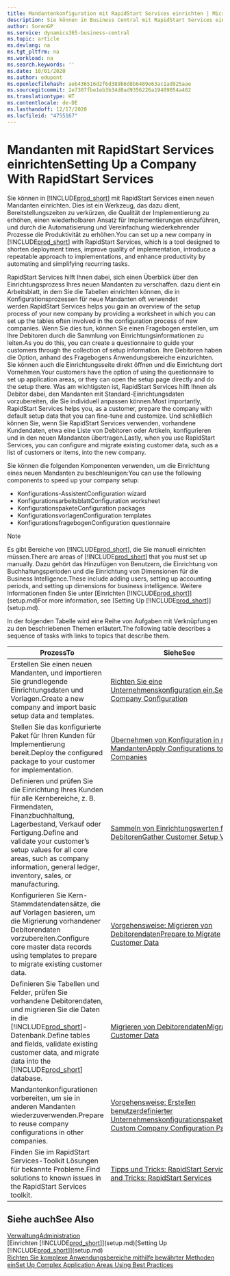 ```yaml
---
title: Mandantenkonfiguration mit RapidStart Services einrichten | Microsoft Docs
description: Sie können in Business Central mit RapidStart Services einen neuen Mandanten einrichten, einem Werkzeug, das dazu dient, Bereitstellungszeiten zu verkürzen, die Qualität der Implementierung zu erhöhen, einen wiederholbaren Ansatz für Implementierungen einzuführen und durch die Automatisierung und Vereinfachung wiederkehrender Prozesse die Produktivität zu erhöhen.
author: SorenGP
ms.service: dynamics365-business-central
ms.topic: article
ms.devlang: na
ms.tgt_pltfrm: na
ms.workload: na
ms.search.keywords: ''
ms.date: 10/01/2020
ms.author: edupont
ms.openlocfilehash: aeb436516d2f6d389b6d8b6489e63ac1ad925aae
ms.sourcegitcommit: 2e7307fbe1eb3b34d0ad9356226a19409054a402
ms.translationtype: HT
ms.contentlocale: de-DE
ms.lasthandoff: 12/17/2020
ms.locfileid: "4755167"
---
```

# <a name="setting-up-a-company-with-rapidstart-services"></a><span data-ttu-id="03f01-103">Mandanten mit RapidStart Services einrichten</span><span class="sxs-lookup"><span data-stu-id="03f01-103">Setting Up a Company With RapidStart Services</span></span>
<span data-ttu-id="03f01-104">Sie können in [!INCLUDE[prod_short](includes/prod_short.md)] mit RapidStart Services einen neuen Mandanten einrichten. Dies ist ein Werkzeug, das dazu dient, Bereitstellungszeiten zu verkürzen, die Qualität der Implementierung zu erhöhen, einen wiederholbaren Ansatz für Implementierungen einzuführen, und durch die Automatisierung und Vereinfachung wiederkehrender Prozesse die Produktivität zu erhöhen.</span><span class="sxs-lookup"><span data-stu-id="03f01-104">You can set up a new company in [!INCLUDE[prod_short](includes/prod_short.md)] with RapidStart Services, which is a tool designed to shorten deployment times, improve quality of implementation, introduce a repeatable approach to implementations, and enhance productivity by automating and simplifying recurring tasks.</span></span>  

<span data-ttu-id="03f01-105">RapidStart Services hilft Ihnen dabei, sich einen Überblick über den Einrichtungsprozess Ihres neuen Mandanten zu verschaffen. dazu dient ein Arbeitsblatt, in dem Sie die Tabellen einrichten können, die in Konfigurationsprozessen für neue Mandanten oft verwendet werden.</span><span class="sxs-lookup"><span data-stu-id="03f01-105">RapidStart Services helps you gain an overview of the setup process of your new company by providing a worksheet in which you can set up the tables often involved in the configuration process of new companies.</span></span> <span data-ttu-id="03f01-106">Wenn Sie dies tun, können Sie einen Fragebogen erstellen, um Ihre Debitoren durch die Sammlung von Einrichtungsinformationen zu leiten.</span><span class="sxs-lookup"><span data-stu-id="03f01-106">As you do this, you can create a questionnaire to guide your customers through the collection of setup information.</span></span> <span data-ttu-id="03f01-107">Ihre Debitoren haben die Option, anhand des Fragebogens Anwendungsbereiche einzurichten. Sie können auch die Einrichtungsseite direkt öffnen und die Einrichtung dort Vornehmen.</span><span class="sxs-lookup"><span data-stu-id="03f01-107">Your customers have the option of using the questionnaire to set up application areas, or they can open the setup page directly and do the setup there.</span></span> <span data-ttu-id="03f01-108">Was am wichtigsten ist, RapidStart Services hilft Ihnen als Debitor dabei, den Mandanten mit Standard-Einrichtungsdaten vorzubereiten, die Sie individuell anpassen können.</span><span class="sxs-lookup"><span data-stu-id="03f01-108">Most importantly, RapidStart Services helps you, as a customer, prepare the company with default setup data that you can fine-tune and customize.</span></span> <span data-ttu-id="03f01-109">Und schließlich können Sie, wenn Sie RapidStart Services verwenden, vorhandene Kundendaten, etwa eine Liste von Debitoren oder Artikeln, konfigurieren und in den neuen Mandanten übertragen.</span><span class="sxs-lookup"><span data-stu-id="03f01-109">Lastly, when you use RapidStart Services, you can configure and migrate existing customer data, such as a list of customers or items, into the new company.</span></span>

<span data-ttu-id="03f01-110">Sie können die folgenden Komponenten verwenden, um die Einrichtung eines neuen Mandanten zu beschleunigen:</span><span class="sxs-lookup"><span data-stu-id="03f01-110">You can use the following components to speed up your company setup:</span></span>  

-   <span data-ttu-id="03f01-111">Konfigurations-Assistent</span><span class="sxs-lookup"><span data-stu-id="03f01-111">Configuration wizard</span></span>  
-   <span data-ttu-id="03f01-112">Konfigurationsarbeitsblatt</span><span class="sxs-lookup"><span data-stu-id="03f01-112">Configuration worksheet</span></span>  
-   <span data-ttu-id="03f01-113">Konfigurationspakete</span><span class="sxs-lookup"><span data-stu-id="03f01-113">Configuration packages</span></span>  
-   <span data-ttu-id="03f01-114">Konfigurationsvorlagen</span><span class="sxs-lookup"><span data-stu-id="03f01-114">Configuration templates</span></span>  
-   <span data-ttu-id="03f01-115">Konfigurationsfragebogen</span><span class="sxs-lookup"><span data-stu-id="03f01-115">Configuration questionnaire</span></span>  

> [!Note]  
>  <span data-ttu-id="03f01-116">Es gibt Bereiche von [!INCLUDE[prod_short](includes/prod_short.md)], die Sie manuell einrichten müssen.</span><span class="sxs-lookup"><span data-stu-id="03f01-116">There are areas of [!INCLUDE[prod_short](includes/prod_short.md)] that you must set up manually.</span></span> <span data-ttu-id="03f01-117">Dazu gehört das Hinzufügen von Benutzern, die Einrichtung von Buchhaltungsperioden und die Einrichtung von Dimensionen für die Business Intelligence.</span><span class="sxs-lookup"><span data-stu-id="03f01-117">These include adding users, setting up accounting periods, and setting up dimensions for business intelligence.</span></span> <span data-ttu-id="03f01-118">Weitere Informationen finden Sie unter [Einrichten [!INCLUDE[prod_short](includes/prod_short.md)]](setup.md)</span><span class="sxs-lookup"><span data-stu-id="03f01-118">For more information, see [Setting Up [!INCLUDE[prod_short](includes/prod_short.md)]](setup.md).</span></span>

 <span data-ttu-id="03f01-119">In der folgenden Tabelle wird eine Reihe von Aufgaben mit Verknüpfungen zu den beschriebenen Themen erläutert.</span><span class="sxs-lookup"><span data-stu-id="03f01-119">The following table describes a sequence of tasks with links to topics that describe them.</span></span>

|<span data-ttu-id="03f01-120">**Prozess**</span><span class="sxs-lookup"><span data-stu-id="03f01-120">**To**</span></span>|<span data-ttu-id="03f01-121">**Siehe**</span><span class="sxs-lookup"><span data-stu-id="03f01-121">**See**</span></span>|  
|------------|-------------|  
|<span data-ttu-id="03f01-122">Erstellen Sie einen neuen Mandanten, und importieren Sie grundlegende Einrichtungsdaten und Vorlagen.</span><span class="sxs-lookup"><span data-stu-id="03f01-122">Create a new company and import basic setup data and templates.</span></span>|[<span data-ttu-id="03f01-123">Richten Sie eine Unternehmenskonfiguration ein.</span><span class="sxs-lookup"><span data-stu-id="03f01-123">Set Up Company Configuration</span></span>](admin-set-up-company-configuration.md)|  
|<span data-ttu-id="03f01-124">Stellen Sie das konfigurierte Paket für Ihren Kunden für Implementierung bereit.</span><span class="sxs-lookup"><span data-stu-id="03f01-124">Deploy the configured package to your customer for implementation.</span></span>|[<span data-ttu-id="03f01-125">Übernehmen von Konfiguration in neue Mandanten</span><span class="sxs-lookup"><span data-stu-id="03f01-125">Apply Configurations to New Companies</span></span>](admin-apply-configuration-to-new-companies.md)|
|<span data-ttu-id="03f01-126">Definieren und prüfen Sie die Einrichtung Ihres Kunden für alle Kernbereiche, z. B. Firmendaten, Finanzbuchhaltung, Lagerbestand, Verkauf oder Fertigung.</span><span class="sxs-lookup"><span data-stu-id="03f01-126">Define and validate your customer’s setup values for all core areas, such as company information, general ledger, inventory, sales, or manufacturing.</span></span>|[<span data-ttu-id="03f01-127">Sammeln von Einrichtungswerten für Debitoren</span><span class="sxs-lookup"><span data-stu-id="03f01-127">Gather Customer Setup Values</span></span>](admin-gather-customer-setup-values.md)|  
|<span data-ttu-id="03f01-128">Konfigurieren Sie Kern-Stammdatendatensätze, die auf Vorlagen basieren, um die Migrierung vorhandener Debitorendaten vorzubereiten.</span><span class="sxs-lookup"><span data-stu-id="03f01-128">Configure core master data records using templates to prepare to migrate existing customer data.</span></span>|[<span data-ttu-id="03f01-129">Vorgehensweise: Migrieren von Debitorendaten</span><span class="sxs-lookup"><span data-stu-id="03f01-129">Prepare to Migrate Customer Data</span></span>](admin-use-templates-to-prepare-customer-data-for-migration.md)|  
|<span data-ttu-id="03f01-130">Definieren Sie Tabellen und Felder, prüfen Sie vorhandene Debitorendaten, und migrieren Sie die Daten in die [!INCLUDE[prod_short](includes/prod_short.md)]-Datenbank.</span><span class="sxs-lookup"><span data-stu-id="03f01-130">Define tables and fields, validate existing customer data, and migrate data into the [!INCLUDE[prod_short](includes/prod_short.md)] database.</span></span>|[<span data-ttu-id="03f01-131">Migrieren von Debitorendaten</span><span class="sxs-lookup"><span data-stu-id="03f01-131">Migrate Customer Data</span></span>](admin-migrate-customer-data.md)|
|<span data-ttu-id="03f01-132">Mandantenkonfigurationen vorbereiten, um sie in anderen Mandanten wiederzuverwenden.</span><span class="sxs-lookup"><span data-stu-id="03f01-132">Prepare to reuse company configurations in other companies.</span></span>|[<span data-ttu-id="03f01-133">Vorgehensweise: Erstellen benutzerdefinierter Unternehmenskonfigurationspakete</span><span class="sxs-lookup"><span data-stu-id="03f01-133">Create Custom Company Configuration Packages</span></span>](admin-how-to-create-custom-company-configuration-packages.md)|
|<span data-ttu-id="03f01-134">Finden Sie im RapidStart Services-Toolkit Lösungen für bekannte Probleme.</span><span class="sxs-lookup"><span data-stu-id="03f01-134">Find solutions to known issues in the RapidStart Services toolkit.</span></span>|[<span data-ttu-id="03f01-135">Tipps und Tricks: RapidStart Services</span><span class="sxs-lookup"><span data-stu-id="03f01-135">Tips and Tricks: RapidStart Services</span></span>](admin-tips-and-tricks-rapidstart-services.md)|  

## <a name="see-also"></a><span data-ttu-id="03f01-136">Siehe auch</span><span class="sxs-lookup"><span data-stu-id="03f01-136">See Also</span></span>  
[<span data-ttu-id="03f01-137">Verwaltung</span><span class="sxs-lookup"><span data-stu-id="03f01-137">Administration</span></span>](admin-setup-and-administration.md)  
<span data-ttu-id="03f01-138">[Einrichten [!INCLUDE[prod_short](includes/prod_short.md)]](setup.md)</span><span class="sxs-lookup"><span data-stu-id="03f01-138">[Setting Up [!INCLUDE[prod_short](includes/prod_short.md)]](setup.md)</span></span>  
[<span data-ttu-id="03f01-139">Richten Sie komplexe Anwendungsbereiche mithilfe bewährter Methoden ein</span><span class="sxs-lookup"><span data-stu-id="03f01-139">Set Up Complex Application Areas Using Best Practices</span></span>](set-up-complex-application-areas-using-best-practices.md)   
